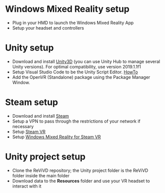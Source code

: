 # Windows Mixed Reality setup

* Plug in your HMD to launch the Windows Mixed Reality App
* Setup your headset and controllers

# Unity setup

* Download and install [Unity3D](https://unity3d.com/fr/get-unity/download) (you can use Unity Hub to manage several Unity versions). For optimal compatibility, use version 2019.1.1f1
* Setup Visual Studio Code to be the Unity Script Editor. [HowTo](https://code.visualstudio.com/docs/other/unity)
* Add the OpenVR (Standalone) package using the Package Manager Window.

# Steam setup

* Download and install [Steam](https://store.steampowered.com/about/?l=french)
* Setup a VPN to pass through the restrictions of your network if necessary
* Setup [Steam VR](https://store.steampowered.com/steamvr?l=french)
* Setup [Windows Mixed Reality for Steam VR](https://store.steampowered.com/app/719950/Windows_Mixed_Reality_for_SteamVR/)

# Unity project setup

* Clone the ReViVD repository; the Unity project folder is the ReViVD folder inside the main folder
* Download data to the **Resources** folder and use your VR headset to interact with it